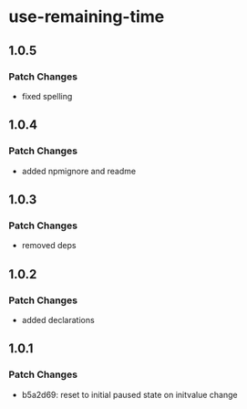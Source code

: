 # use-remaining-time

## 1.0.5

### Patch Changes

- fixed spelling

## 1.0.4

### Patch Changes

- added npmignore and readme

## 1.0.3

### Patch Changes

- removed deps

## 1.0.2

### Patch Changes

- added declarations

## 1.0.1

### Patch Changes

- b5a2d69: reset to initial paused state on initvalue change
